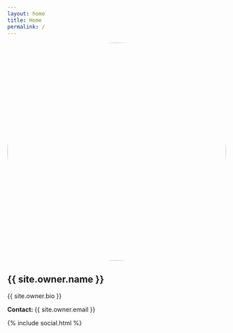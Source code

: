 ```yaml
---
layout: home
title: Home
permalink: /
---
```


<div class="text-center">
    <img style="width: 500px; height: 500px; border-radius: 50%;" src="{{ '/static/images/avatar.jpg' | relative_url }}" alt="Tyler Hamrick">
    <h2>{{ site.owner.name }}</h2>
    <p>{{ site.owner.bio }}</p>
    <p><strong>Contact: </strong> {{ site.owner.email }} </p>
</div>

{% include social.html %}